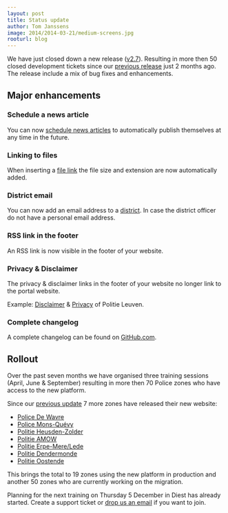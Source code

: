 ```yaml
---
layout: post
title: Status update
author: Tom Janssens
image: 2014/2014-03-21/medium-screens.jpg
rooturl: blog
---
```


We have just closed down a new release ([v2.7](https://github.com/belgianpolice/internet-platform/releases/tag/v2.7)). Resulting in more then 50 closed development tickets since our [previous release](http://www.openpolice.be/blog/2014/09/01/summer-update.html) just 2 months ago. The release include a mix of bug fixes and enhancements.

## Major enhancements

### Schedule a news article
You can now [schedule news articles](http://www.openpolice.be/blog/2014/09/10/schedule-a-news-article.html) to automatically publish themselves at any time in the future.

### Linking to files
When inserting a [file link](/documentation/08-files.html#add-files-in-articles) the file size and extension are now automatically added.

### District email
You can now add an email address to a [district](/documentation/07-districts.html#create-district). In case the district officer do not have a personal email address.

### RSS link in the footer
An RSS link is now visible in the footer of your website.

### Privacy & Disclaimer
The privacy & disclaimer links in the footer of your website no longer link to the portal website.

Example: [Disclaimer](http://www.lokalepolitie.be/5388/disclaimer) & [Privacy](http://www.lokalepolitie.be/5388/privacy) of Politie Leuven.

### Complete changelog
A complete changelog can be found on [GitHub.com](https://github.com/belgianpolice/internet-platform/releases/tag/v2.7).

## Rollout
Over the past seven months we have organised three training sessions (April, June & September) resulting in more then 70 Police zones who have access to the new platform.

Since our [previous update](http://www.openpolice.be/blog/2014/09/01/summer-update.html) 7 more zones have released their new website:

- [Police De Wavre](http://www.policelocale.be/5271)
- [Police Mons-Quévy](http://www.policelocale.be/5324)
- [Politie Heusden-Zolder](http://www.lokalepolitie.be/5375)
- [Politie AMOW](http://www.lokalepolitie.be/5408)
- [Politie Erpe-Mere/Lede](http://www.lokalepolitie.be/5441)
- [Politie Dendermonde](http://www.lokalepolitie.be/5443)
- [Politie Oostende](http://www.lokalepolitie.be/5449)

This brings the total to 19 zones using the new platform in production and another 50 zones who are currently working on the migration.

Planning for the next training on Thursday 5 December in Diest has already started. Create a support ticket or [drop us an email](mailto:belgianpolice@gmail.com) if you want to join.
